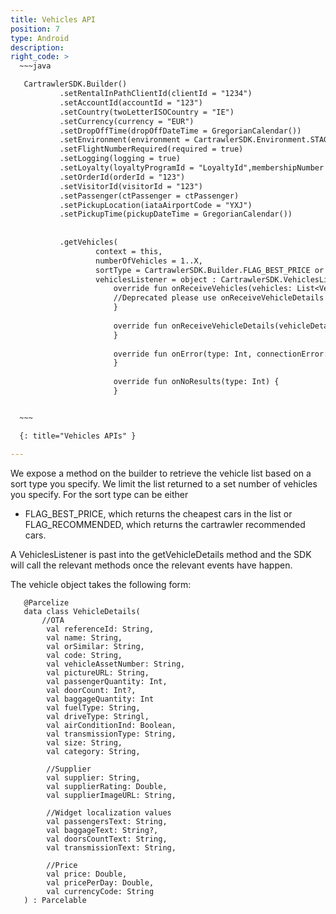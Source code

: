 ```yaml
---
title: Vehicles API
position: 7
type: Android
description:
right_code: >
  ~~~java      

   CartrawlerSDK.Builder()
           .setRentalInPathClientId(clientId = "1234")
           .setAccountId(accountId = "123")
           .setCountry(twoLetterISOCountry = "IE")
           .setCurrency(currency = "EUR")
           .setDropOffTime(dropOffDateTime = GregorianCalendar())
           .setEnvironment(environment = CartrawlerSDK.Environment.STAGING)
           .setFlightNumberRequired(required = true)
           .setLogging(logging = true)
           .setLoyalty(loyaltyProgramId = "LoyaltyId",membershipNumber =  "123")
           .setOrderId(orderId = "123")
           .setVisitorId(visitorId = "123")
           .setPassenger(ctPassenger = ctPassenger)
           .setPickupLocation(iataAirportCode = "YXJ")
           .setPickupTime(pickupDateTime = GregorianCalendar())
   
   
           .getVehicles(
                   context = this,
                   numberOfVehicles = 1..X,
                   sortType = CartrawlerSDK.Builder.FLAG_BEST_PRICE or CartrawlerSDK.Builder.FLAG_RECOMMENDED,
                   vehiclesListener = object : CartrawlerSDK.VehiclesListener{
                       override fun onReceiveVehicles(vehicles: List<Vehicle>) {
                       //Deprecated please use onReceiveVehicleDetails instead
                       }
                       
                       override fun onReceiveVehicleDetails(vehicleDetails: List<VehicleDetails>) {
                       }
   
                       override fun onError(type: Int, connectionError: CartrawlerSDK.ConnectionError) {
                       }
   
                       override fun onNoResults(type: Int) {
                       }


  ~~~

  {: title="Vehicles APIs" }

---
```


We expose a method on the builder to retrieve the vehicle list based on a sort type you specify. We limit the list returned to a set number of vehicles you specify. For the sort type can be either 
- FLAG_BEST_PRICE, which returns the cheapest cars in the list or FLAG_RECOMMENDED, which returns the cartrawler recommended cars.


A VehiclesListener is past into the getVehicleDetails method and the SDK will call the relevant methods once the relevant events have happen.

The vehicle object takes the following form:

       @Parcelize
       data class VehicleDetails(
           //OTA
            val referenceId: String,
            val name: String,
            val orSimilar: String,
            val code: String,
            val vehicleAssetNumber: String,
            val pictureURL: String,
            val passengerQuantity: Int,
            val doorCount: Int?,
            val baggageQuantity: Int
            val fuelType: String,
            val driveType: Stringl,
            val airConditionInd: Boolean,
            val transmissionType: String,
            val size: String,
            val category: String,
       
            //Supplier
            val supplier: String,
            val supplierRating: Double,
            val supplierImageURL: String,
       
            //Widget localization values
            val passengersText: String,
            val baggageText: String?,
            val doorsCountText: String,
            val transmissionText: String,
       
            //Price
            val price: Double,
            val pricePerDay: Double,
            val currencyCode: String
       ) : Parcelable

